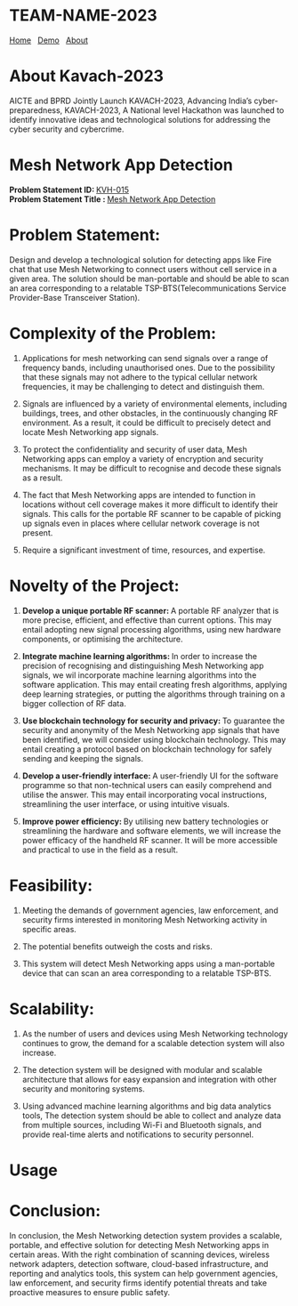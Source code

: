 # TEAM-NAME-2023

<div class="notification-menu" link rel="stylesheet" href="style/style.css">
  <a href="README.md">Home</a>&nbsp;&nbsp;&nbsp;<a href="Demo">Demo</a>&nbsp;&nbsp;&nbsp;<a href="about-kavach">About</a>
</div>

# About Kavach-2023

AICTE and BPRD Jointly Launch KAVACH-2023, Advancing India’s cyber-preparedness, KAVACH-2023, A National level Hackathon was launched to identify innovative ideas and technological solutions for addressing the cyber security and cybercrime.

# Mesh Network App Detection

<strong>Problem Statement ID: </strong>
<a href="https://kavach.mic.gov.in/kavach2023PS">KVH-015</a><br>
<strong>Problem Statement Title : </strong>
<a href="https://kavach.mic.gov.in/kavach2023PS">Mesh Network App Detection</a>

# Problem Statement:

Design and develop a technological solution for detecting apps like Fire chat that use Mesh Networking to connect users without cell service in a given area. The solution should be man-portable and should be able to scan an area corresponding to a relatable TSP-BTS(Telecommunications Service Provider-Base Transceiver Station).

# Complexity of the Problem:

1. Applications for mesh networking can send signals over a range of frequency bands, including unauthorised ones. Due to the possibility that these signals may not adhere to the typical cellular network frequencies, it may be challenging to detect and distinguish them.

2. Signals are influenced by a variety of environmental elements, including buildings, trees, and other obstacles, in the continuously changing RF environment. As a result, it could be difficult to precisely detect and locate Mesh Networking app signals.

3. To protect the confidentiality and security of user data, Mesh Networking apps can employ a variety of encryption and security mechanisms. It may be difficult to recognise and decode these signals as a result.

4. The fact that Mesh Networking apps are intended to function in locations without cell coverage makes it more difficult to identify their signals. This calls for the portable RF scanner to be capable of picking up signals even in places where cellular network coverage is not present.

5. Require a significant investment of time, resources, and expertise.

# Novelty of the Project:

1. <strong>Develop a unique portable RF scanner: </strong>A portable RF analyzer that is more precise, efficient, and effective than current options. This may entail adopting new signal processing algorithms, using new hardware components, or optimising the architecture.

2. <strong>Integrate machine learning algorithms: </strong>In order to increase the precision of recognising and distinguishing Mesh Networking app signals, we wil incorporate machine learning algorithms into the software application. This may entail creating fresh algorithms, applying deep learning strategies, or putting the algorithms through training on a bigger collection of RF data.

3. <strong>Use blockchain technology for security and privacy: </strong>To guarantee the security and anonymity of the Mesh Networking app signals that have been identified, we will consider using blockchain technology. This may entail creating a protocol based on blockchain technology for safely sending and keeping the signals.

4. <strong>Develop a user-friendly interface: </strong>A user-friendly UI for the software programme so that non-technical users can easily comprehend and utilise the answer. This may entail incorporating vocal instructions, streamlining the user interface, or using intuitive visuals.

5. <strong>Improve power efficiency: </strong>By utilising new battery technologies or streamlining the hardware and software elements, we will increase the power efficacy of the handheld RF scanner. It will be more accessible and practical to use in the field as a result.

# Feasibility:

1. Meeting the demands of government agencies, law enforcement, and security firms interested in monitoring Mesh Networking activity in specific areas.

2. The potential benefits outweigh the costs and risks.

3. This system will detect Mesh Networking apps using a man-portable device that can scan an area corresponding to a relatable TSP-BTS.

# Scalability:

1. As the number of users and devices using Mesh Networking technology continues to grow, the demand for a scalable detection system will also increase.

2. The detection system will be designed with modular and scalable architecture that allows for easy expansion and integration with other security and monitoring systems.

3. Using advanced machine learning algorithms and big data analytics tools, The detection system should be able to collect and analyze data from multiple sources, including Wi-Fi and Bluetooth signals, and provide real-time alerts and notifications to security personnel.

# Usage

# Conclusion:

In conclusion, the Mesh Networking detection system provides a scalable, portable, and effective solution for detecting Mesh Networking apps in certain areas. With the right combination of scanning devices, wireless network adapters, detection software, cloud-based infrastructure, and reporting and analytics tools, this system can help government agencies, law enforcement, and security firms identify potential threats and take proactive measures to ensure public safety.

